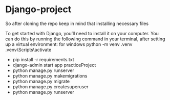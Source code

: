 # Django-project
So after cloning the repo keep in mind that installing necessary files

To get started with Django, you’ll need to install it on your computer. You can do this by running the following command in your terminal, after setting up a virtual environment:
for windows
python -m venv .venv
.venv\Scripts\activate







- pip install -r requirements.txt
- django-admin start app practiceProject
- python manage.py runserver
- python manage.py makemigrations
- python manage.py migrate
- python manage.py createsuperuser
- python manage.py runserver